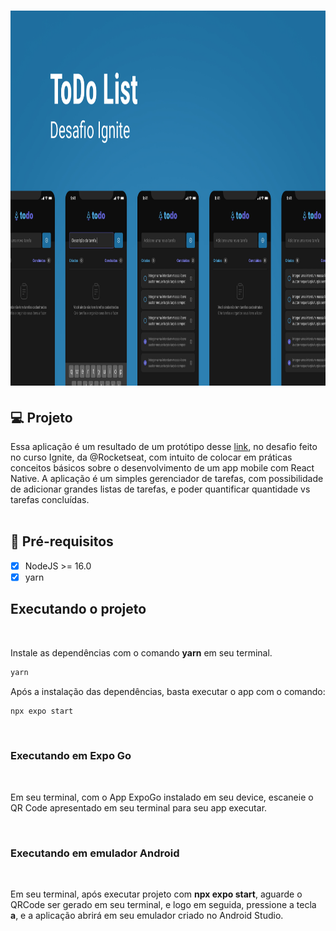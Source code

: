 <h1 align="center">
  <img alt="ToDo" height="600" title="ToDo" src=".github/images/Capa.jpg" />
</h1>

## 💻 Projeto

Essa aplicação é um resultado de um protótipo desse <a href="https://www.figma.com/file/ErEKK7odFAdrTa8FBdvg52/ToDo-List-(Copy)?node-id=56%3A96&t=HlWpcjfAYMp9jDtC-0">link</a>, no desafio feito no curso Ignite, da @Rocketseat, com intuito de colocar em práticas conceitos básicos sobre o desenvolvimento de um app mobile com React Native. A aplicação é um simples gerenciador de tarefas, com possibilidade de adicionar grandes listas de tarefas, e poder quantificar quantidade vs tarefas concluídas.
<br>
<br>

## 📄 Pré-requisitos

- [x] NodeJS >= 16.0
- [x] yarn

## Executando o projeto
<br>

Instale as dependências com o comando **yarn** em seu terminal.
```cl
yarn
```
Após a instalação das dependências, basta executar o app com o comando:
```cl
npx expo start
```

<br>

### Executando em Expo Go

<br>

Em seu terminal, com o App ExpoGo instalado em seu device, escaneie o QR Code apresentado em seu terminal para seu app executar.

<br>

### Executando em emulador Android

<br>

Em seu terminal, após executar projeto com **npx expo start**, aguarde o QRCode ser gerado em seu terminal, e logo em seguida, pressione a tecla **a**, e a aplicação abrirá em seu emulador criado no Android Studio.
